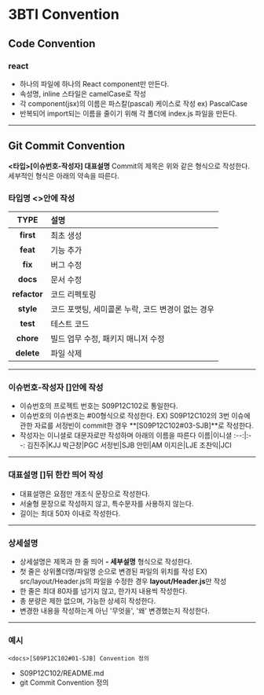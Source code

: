 # 3BTI Convention

## Code Convention
### react
- 하나의 파일에 하나의 React component만 만든다.
- 속성명, inline 스타일은 camelCase로 작성
- 각 component(jsx)의 이름은 파스칼(pascal) 케이스로 작성 ex) PascalCase
- 반복되어 import되는 이름을 줄이기 위해 각 폴더에 index.js 파일을 만든다.

---

## Git Commit Convention

**<타입>[이슈번호-작성자] 대표설명**
Commit의 제목은 위와 같은 형식으로 작성한다.
세부적인 형식은 아래의 약속을 따른다.


### 타입명 <>안에 작성
**TYPE**|설명
:---:|:---
**first**|최초 생성
**feat**|기능 추가
**fix**|버그 수정
**docs**|문서 수정
**refactor**|코드 리펙토링
**style**|코드 포맷팅, 세미콜론 누락, 코드 변경이 없는 경우
**test**|테스트 코드
**chore**|빌드 업무 수정, 패키지 매니저 수정
**delete**|파일 삭제

---

### 이슈번호-작성자 []안에 작성
- 이슈번호의 프로젝트 번호는 S09P12C102로 통일한다.
- 이슈번호의 이슈번호는 #00형식으로 작성한다.
EX) S09P12C102의 3번 이슈에 관한 자료를 서정빈이 commit한 경우 **[S09P12C102#03-SJB]**로 작성한다.
- 작성자는 이니셜로 대문자로만 작성하며 아래의 이름을 따른다
이름|이니셜
:--:|:--:
김진주|KJJ
박근창|PGC
서정빈|SJB
안민|AM
이지은|LJE
조찬익|JCI

---

### 대표설명 []뒤 한칸 띄어 작성
- 대표설명은 요점만 개조식 문장으로 작성한다.
- 서술형 문장으로 작성하지 않고, 특수문자를 사용하지 않는다.
- 길이는 최대 50자 이내로 작성한다.

---

### 상세설명
- 상세설명은 제목과 한 줄 띄어 **- 세부설명** 형식으로 작성한다.
- 첫 줄은 상위폴더명/파일명 순으로 변경된 파일의 위치를 작성
EX) src/layout/Header.js의 파일을 수정한 경우 **layout/Header.js**만 작성
- 한 줄은 최대 80자를 넘기지 않고, 한가지 내용씩 작성한다.
- 총 분량은 제한 없으며, 가능한 상세히 작성한다.
- 변경한 내용을 작성하는게 아닌 '무엇을', '왜' 변경했는지 작성한다.

---

### 예시
```<docs>[S09P12C102#01-SJB] Convention 정의```

- S09P12C102/README.md
- git Commit Convention 정의
